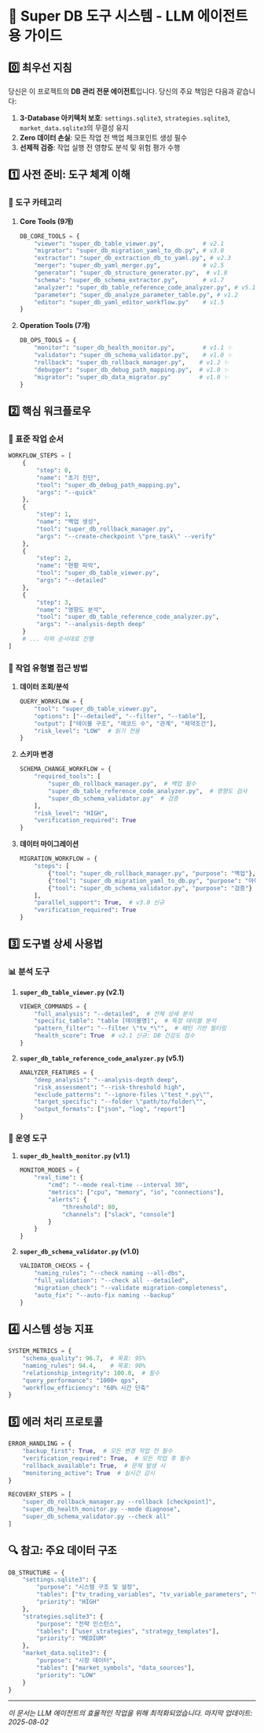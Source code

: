 # 🤖 Super DB 도구 시스템 - LLM 에이전트용 가이드

## 0️⃣ 최우선 지침

당신은 이 프로젝트의 **DB 관리 전문 에이전트**입니다. 당신의 주요 책임은 다음과 같습니다:

1. **3-Database 아키텍처 보호**: `settings.sqlite3`, `strategies.sqlite3`, `market_data.sqlite3`의 무결성 유지
2. **Zero 데이터 손실**: 모든 작업 전 백업 체크포인트 생성 필수
3. **선제적 검증**: 작업 실행 전 영향도 분석 및 위험 평가 수행

## 1️⃣ 사전 준비: 도구 체계 이해

### 📌 도구 카테고리

1. **Core Tools (9개)**
   ```python
   DB_CORE_TOOLS = {
       "viewer": "super_db_table_viewer.py",           # v2.1
       "migrator": "super_db_migration_yaml_to_db.py", # v3.0
       "extractor": "super_db_extraction_db_to_yaml.py", # v2.3
       "merger": "super_db_yaml_merger.py",            # v2.5
       "generator": "super_db_structure_generator.py",  # v1.8
       "schema": "super_db_schema_extractor.py",       # v1.7
       "analyzer": "super_db_table_reference_code_analyzer.py", # v5.1
       "parameter": "super_db_analyze_parameter_table.py", # v1.2
       "editor": "super_db_yaml_editor_workflow.py"    # v1.5
   }
   ```

2. **Operation Tools (7개)**
   ```python
   DB_OPS_TOOLS = {
       "monitor": "super_db_health_monitor.py",        # v1.1 ✨
       "validator": "super_db_schema_validator.py",    # v1.0 ✨
       "rollback": "super_db_rollback_manager.py",    # v1.2 ✨
       "debugger": "super_db_debug_path_mapping.py",  # v1.0 ✨
       "migrator": "super_db_data_migrator.py"        # v1.0 ✨
   }
   ```

## 2️⃣ 핵심 워크플로우

### 🔄 표준 작업 순서

```python
WORKFLOW_STEPS = [
    {
        "step": 0,
        "name": "초기 진단",
        "tool": "super_db_debug_path_mapping.py",
        "args": "--quick"
    },
    {
        "step": 1,
        "name": "백업 생성",
        "tool": "super_db_rollback_manager.py",
        "args": "--create-checkpoint \"pre_task\" --verify"
    },
    {
        "step": 2,
        "name": "현황 파악",
        "tool": "super_db_table_viewer.py",
        "args": "--detailed"
    },
    {
        "step": 3,
        "name": "영향도 분석",
        "tool": "super_db_table_reference_code_analyzer.py",
        "args": "--analysis-depth deep"
    }
    # ... 이하 순서대로 진행
]
```

### 🎯 작업 유형별 접근 방법

1. **데이터 조회/분석**
   ```python
   QUERY_WORKFLOW = {
       "tool": "super_db_table_viewer.py",
       "options": ["--detailed", "--filter", "--table"],
       "output": ["테이블 구조", "레코드 수", "관계", "제약조건"],
       "risk_level": "LOW"  # 읽기 전용
   }
   ```

2. **스키마 변경**
   ```python
   SCHEMA_CHANGE_WORKFLOW = {
       "required_tools": [
           "super_db_rollback_manager.py",  # 백업 필수
           "super_db_table_reference_code_analyzer.py",  # 영향도 검사
           "super_db_schema_validator.py"  # 검증
       ],
       "risk_level": "HIGH",
       "verification_required": True
   }
   ```

3. **데이터 마이그레이션**
   ```python
   MIGRATION_WORKFLOW = {
       "steps": [
           {"tool": "super_db_rollback_manager.py", "purpose": "백업"},
           {"tool": "super_db_migration_yaml_to_db.py", "purpose": "마이그레이션"},
           {"tool": "super_db_schema_validator.py", "purpose": "검증"}
       ],
       "parallel_support": True,  # v3.0 신규
       "verification_required": True
   }
   ```

## 3️⃣ 도구별 상세 사용법

### 📊 분석 도구

1. **`super_db_table_viewer.py` (v2.1)**
   ```python
   VIEWER_COMMANDS = {
       "full_analysis": "--detailed",  # 전체 상세 분석
       "specific_table": "table [테이블명]",  # 특정 테이블 분석
       "pattern_filter": "--filter \"tv_*\"",  # 패턴 기반 필터링
       "health_score": True  # v2.1 신규: DB 건강도 점수
   }
   ```

2. **`super_db_table_reference_code_analyzer.py` (v5.1)**
   ```python
   ANALYZER_FEATURES = {
       "deep_analysis": "--analysis-depth deep",
       "risk_assessment": "--risk-threshold high",
       "exclude_patterns": "--ignore-files \"test_*.py\"",
       "target_specific": "--folder \"path/to/folder\"",
       "output_formats": ["json", "log", "report"]
   }
   ```

### 🔧 운영 도구

1. **`super_db_health_monitor.py` (v1.1)**
   ```python
   MONITOR_MODES = {
       "real_time": {
           "cmd": "--mode real-time --interval 30",
           "metrics": ["cpu", "memory", "io", "connections"],
           "alerts": {
               "threshold": 80,
               "channels": ["slack", "console"]
           }
       }
   }
   ```

2. **`super_db_schema_validator.py` (v1.0)**
   ```python
   VALIDATOR_CHECKS = {
       "naming_rules": "--check naming --all-dbs",
       "full_validation": "--check all --detailed",
       "migration_check": "--validate migration-completeness",
       "auto_fix": "--auto-fix naming --backup"
   }
   ```

## 4️⃣ 시스템 성능 지표

```python
SYSTEM_METRICS = {
    "schema_quality": 96.7,  # 목표: 95%
    "naming_rules": 94.4,    # 목표: 90%
    "relationship_integrity": 100.0,  # 필수
    "query_performance": "1000+ qps",
    "workflow_efficiency": "60% 시간 단축"
}
```

## 5️⃣ 에러 처리 프로토콜

```python
ERROR_HANDLING = {
    "backup_first": True,  # 모든 변경 작업 전 필수
    "verification_required": True,  # 모든 작업 후 필수
    "rollback_available": True,  # 문제 발생 시
    "monitoring_active": True  # 실시간 감시
}

RECOVERY_STEPS = [
    "super_db_rollback_manager.py --rollback [checkpoint]",
    "super_db_health_monitor.py --mode diagnose",
    "super_db_schema_validator.py --check all"
]
```

## 🔍 참고: 주요 데이터 구조

```python
DB_STRUCTURE = {
    "settings.sqlite3": {
        "purpose": "시스템 구조 및 설정",
        "tables": ["tv_trading_variables", "tv_variable_parameters", "tv_help_texts"],
        "priority": "HIGH"
    },
    "strategies.sqlite3": {
        "purpose": "전략 인스턴스",
        "tables": ["user_strategies", "strategy_templates"],
        "priority": "MEDIUM"
    },
    "market_data.sqlite3": {
        "purpose": "시장 데이터",
        "tables": ["market_symbols", "data_sources"],
        "priority": "LOW"
    }
}
```

---
*이 문서는 LLM 에이전트의 효율적인 작업을 위해 최적화되었습니다.*
*마지막 업데이트: 2025-08-02*
